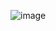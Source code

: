 ![image](https://github.com/Misterdev19/crispy-robot/assets/109445222/1a205195-8fd7-4e01-ac15-fcfb8f1b2c35)
